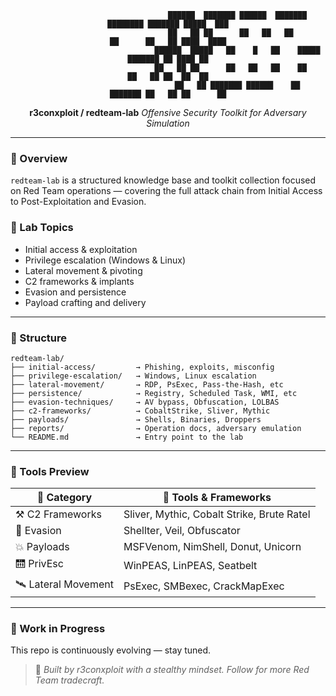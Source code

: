 <div align="center">

```
                                ██████  ███████ ██████  ███████ ████████ ███████ █████  ███
                                ██   ██ ██      ██   ██   ██    ██      ██   ██ ████  ████
                                ██████  █████   ██    █   ██    █████   ███████ ██ ████ ██
                                ██   ██ ██      ██   ██   ██    ██      ██   ██ ██  ██  ██
                                ██   ██ ███████ ██████    ██    ███████ ██   ██ ██      ██
```

**r3conxploit / redteam-lab**
_Offensive Security Toolkit for Adversary Simulation_

</div>

---

### 🎯 Overview

`redteam-lab` is a structured knowledge base and toolkit collection focused on Red Team operations — covering the full attack chain from Initial Access to Post-Exploitation and Evasion.

### 🧭 Lab Topics

- Initial access & exploitation
- Privilege escalation (Windows & Linux)
- Lateral movement & pivoting
- C2 frameworks & implants
- Evasion and persistence
- Payload crafting and delivery

---

### 📁 Structure

```
redteam-lab/
├── initial-access/         → Phishing, exploits, misconfig
├── privilege-escalation/   → Windows, Linux escalation
├── lateral-movement/       → RDP, PsExec, Pass-the-Hash, etc
├── persistence/            → Registry, Scheduled Task, WMI, etc
├── evasion-techniques/     → AV bypass, Obfuscation, LOLBAS
├── c2-frameworks/          → CobaltStrike, Sliver, Mythic
├── payloads/               → Shells, Binaries, Droppers
├── reports/                → Operation docs, adversary emulation
└── README.md               → Entry point to the lab
```

---

### 🧪 Tools Preview

| 🧩 Category            | 🔧 Tools & Frameworks                        |
|-----------------------|---------------------------------------------|
| ⚒️ C2 Frameworks       | Sliver, Mythic, Cobalt Strike, Brute Ratel |
| 🧼 Evasion             | Shellter, Veil, Obfuscator                 |
| 💥 Payloads            | MSFVenom, NimShell, Donut, Unicorn         |
| 🛗 PrivEsc             | WinPEAS, LinPEAS, Seatbelt                 |
| 🛰️ Lateral Movement     | PsExec, SMBexec, CrackMapExec              |

---

### 🚧 Work in Progress

This repo is continuously evolving — stay tuned.

> 🧠 _Built by r3conxploit with a stealthy mindset. Follow for more Red Team tradecraft._
